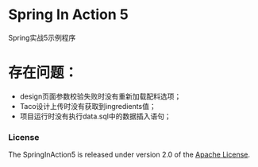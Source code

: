 # Spring In Action 5
Spring实战5示例程序

# 存在问题：
* design页面参数校验失败时没有重新加载配料选项；
* Taco设计上传时没有获取到ingredients值；
* 项目运行时没有执行data.sql中的数据插入语句；


### License
The SpringInAction5 is released under version 2.0 of the [Apache License][].

[Apache License]: http://www.apache.org/licenses/LICENSE-2.0